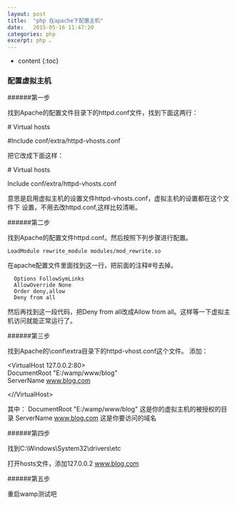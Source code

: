 ```yaml
---
layout: post
title:  "php 在apache下配置主机"
date:   2015-05-16 11:47:20
categories: php
excerpt: php 。
---
```


* content
{:toc}

### 配置虚拟主机

######第一步

找到Apache的配置文件目录下的httpd.conf文件，找到下面这两行：

\# Virtual hosts

\#Include conf/extra/httpd-vhosts.conf

把它改成下面这样：

  \# Virtual hosts

  Include conf/extra/httpd-vhosts.conf

意思是启用虚拟主机的设置文件httpd-vhosts.conf，虚拟主机的设置都在这个文件下
设置，不用去改httpd.conf,这样比较清晰。


######第二步

找到Apache的配置文件httpd.conf。然后按照下列步骤进行配置。

    LoadModule rewrite_module modules/mod_rewrite.so
在apache配置文件里面找到这一行，把前面的注释#号去掉。  

       
      Options FollowSymLinks      
      AllowOverride None      
      Order deny,allow     
      Deny from all 
 
然后再找到这一段代码，把Deny from all改成Allow from all。这样等一下虚拟主机访问就能正常运行了。

######第三步

找到Apache的\conf\extra目录下的httpd-vhost.conf这个文件。
添加：

<VirtualHost 127.0.0.2:80>      
    DocumentRoot "E:/wamp/www/blog"     
    ServerName www.blog.com 

<//VirtualHost>

其中：
DocumentRoot "E:/wamp/www/blog"   这是你的虚拟主机的被授权的目录
ServerName www.blog.com  这是你要访问的域名

######第四步

找到C:\Windows\System32\drivers\etc

打开hosts文件，添加127.0.0.2    www.blog.com

######第五步

重启wamp测试吧